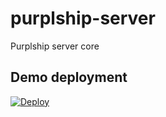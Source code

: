 # purplship-server

Purplship server core

## Demo deployment

[![Deploy](https://www.herokucdn.com/deploy/button.svg)](https://heroku.com/deploy?template=https://github.com/PurplShip/purplship-server/tree/master)
